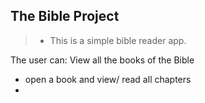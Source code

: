 ## The Bible Project
>* This is a simple bible reader app. 

The user can:
View all the books of the Bible
- open a book and view/ read all chapters
- 